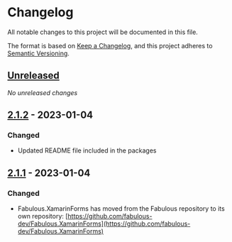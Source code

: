 # Changelog

All notable changes to this project will be documented in this file.

The format is based on [Keep a Changelog](https://keepachangelog.com/en/1.0.0/),
and this project adheres to [Semantic Versioning](https://semver.org/spec/v2.0.0.html).

## [Unreleased]

_No unreleased changes_

## [2.1.2] - 2023-01-04

### Changed
- Updated README file included in the packages

## [2.1.1] - 2023-01-04

### Changed
- Fabulous.XamarinForms has moved from the Fabulous repository to its own repository: [https://github.com/fabulous-dev/Fabulous.XamarinForms](https://github.com/fabulous-dev/Fabulous.XamarinForms)

[unreleased]: https://github.com/fabulous-dev/Fabulous.XamarinForms/compare/2.1.2...HEAD
[2.1.2]: https://github.com/fabulous-dev/Fabulous.XamarinForms/compare/2.1.1...2.1.2
[2.1.1]: https://github.com/fabulous-dev/Fabulous.XamarinForms/releases/tag/v2.1.1